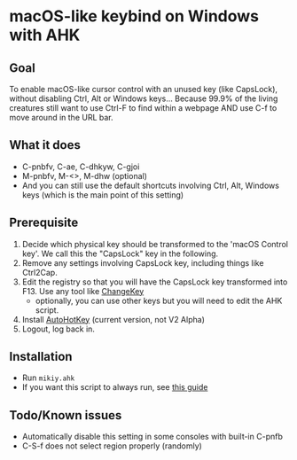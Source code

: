 # macOS-like keybind on Windows with AHK

## Goal
To enable macOS-like cursor control with an unused key (like CapsLock), without disabling Ctrl, Alt or Windows keys...
Because 99.9% of the living creatures still want to use Ctrl-F to find within a webpage AND use C-f to move around in the URL bar.

## What it does
- C-pnbfv, C-ae, C-dhkyw, C-gjoi
- M-pnbfv, M-<>, M-dhw (optional)
- And you can still use the default shortcuts involving Ctrl, Alt, Windows keys (which is the main point of this setting)

## Prerequisite
1. Decide which physical key should be transformed to the 'macOS Control key'. We call this the "CapsLock" key in the following.
2. Remove any settings involving CapsLock key, including things like Ctrl2Cap.
3. Edit the registry so that you will have the CapsLock key transformed into F13. Use any tool like [ChangeKey](https://forest.watch.impress.co.jp/library/software/changekey/)
    - optionally, you can use other keys but you will need to edit the AHK script.
4. Install [AutoHotKey](https://www.autohotkey.com/) (current version, not V2 Alpha)
5. Logout, log back in.

## Installation
- Run `mikiy.ahk`
- If you want this script to always run, see [this guide](https://www.maketecheasier.com/schedule-autohotkey-startup-windows/)

## Todo/Known issues
- Automatically disable this setting in some consoles with built-in C-pnfb
- C-S-f does not select region properly (randomly)
